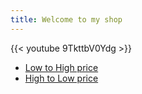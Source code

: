 ```yaml
---
title: Welcome to my shop
---
```

{{< youtube 9TkttbV0Ydg >}}

* [Low to High price](priceasc)
* [High to Low price](pricedsc)
